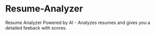 # Resume-Analyzer
Resume Analyzer Powered by AI - Analyzes resumes and gives you a detailed feeback with scores.
